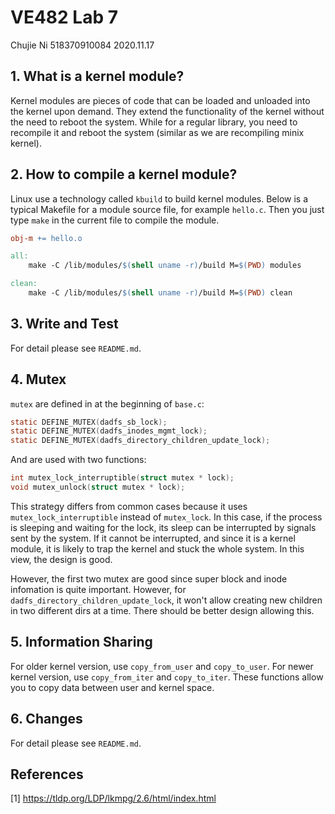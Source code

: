 # VE482 Lab 7

Chujie Ni 518370910084 2020.11.17

## 1. What is a kernel module?

Kernel modules are pieces of code that can be loaded and unloaded into the kernel upon demand. They extend the functionality of the kernel without the need to reboot the system. While for a regular library, you need to recompile it and reboot the system (similar as we are recompiling minix kernel).

## 2. How to compile a kernel module?

Linux use a technology called `kbuild` to build kernel modules. Below is a typical Makefile for a module source file, for example `hello.c`. Then you just type `make` in the current file to compile the module.

```makefile
obj-m += hello.o

all:
	make -C /lib/modules/$(shell uname -r)/build M=$(PWD) modules

clean:
	make -C /lib/modules/$(shell uname -r)/build M=$(PWD) clean
```

## 3. Write and Test

For detail please see `README.md`.

## 4. Mutex

`mutex` are defined in at the beginning of `base.c`:

```c
static DEFINE_MUTEX(dadfs_sb_lock);
static DEFINE_MUTEX(dadfs_inodes_mgmt_lock);
static DEFINE_MUTEX(dadfs_directory_children_update_lock);
```

And are used with two functions:

```c
int mutex_lock_interruptible(struct mutex * lock);
void mutex_unlock(struct mutex * lock);
```

This strategy differs from common cases because it uses `mutex_lock_interruptible` instead of `mutex_lock`. In this case, if the process is sleeping and waiting for the lock, its sleep can be interrupted by signals sent by the system. If it cannot be interrupted, and since it is a kernel module, it is likely to trap the kernel and stuck the whole system. In this view, the design is good.

However, the first two mutex are good since super block and inode infomation is quite important. However, for `dadfs_directory_children_update_lock`, it won't allow creating new children in two different dirs at a time. There should be better design allowing this.

## 5. Information Sharing

For older kernel version, use `copy_from_user` and `copy_to_user`. For newer kernel version, use `copy_from_iter` and `copy_to_iter`. These functions allow you to copy data between user and kernel space.

## 6. Changes

For detail please see `README.md`.

## References

[1] https://tldp.org/LDP/lkmpg/2.6/html/index.html